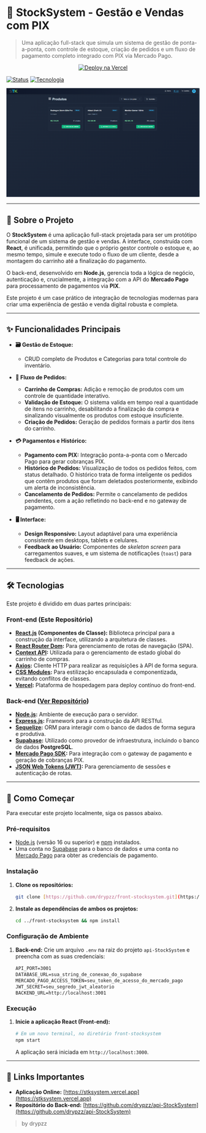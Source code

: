 # 🛒 StockSystem - Gestão e Vendas com PIX

> Uma aplicação full-stack que simula um sistema de gestão de ponta-a-ponta, com controle de estoque, criação de pedidos e um fluxo de pagamento completo integrado com PIX via Mercado Pago.

<p align="center">
  <a href="https://stksystem.vercel.app" target="_blank">
    <img alt="Deploy na Vercel" src="https://img.shields.io/badge/Ver%20Demo-stksystem.vercel.app-%23000000?style=for-the-badge&logo=vercel">
  </a>
</p>

[![Status](https://img.shields.io/badge/status-ativo-brightgreen.svg?style=for-the-badge)]()
[![Tecnologia](https://img.shields.io/badge/React-Class%20Components-61DAFB?style=for-the-badge&logo=react)]()

<p align="center">
  <img src="https://github.com/drypzz/front-stocksystem/blob/master/layout/screenshot.png" alt="Layout do StockSystem" width="750"/>
</p>

---

## 🎯 Sobre o Projeto

O **StockSystem** é uma aplicação full-stack projetada para ser um protótipo funcional de um sistema de gestão e vendas. A interface, construída com **React**, é unificada, permitindo que o próprio gestor controle o estoque e, ao mesmo tempo, simule e execute todo o fluxo de um cliente, desde a montagem do carrinho até a finalização do pagamento.

O back-end, desenvolvido em **Node.js**, gerencia toda a lógica de negócio, autenticação e, crucialmente, a integração com a API do **Mercado Pago** para processamento de pagamentos via **PIX**.

Este projeto é um case prático de integração de tecnologias modernas para criar uma experiência de gestão e venda digital robusta e completa.

---

## ✨ Funcionalidades Principais

* **🗃️ Gestão de Estoque:**
    * CRUD completo de Produtos e Categorias para total controle do inventário.

* **🛒 Fluxo de Pedidos:**
    * **Carrinho de Compras:** Adição e remoção de produtos com um controle de quantidade interativo.
    * **Validação de Estoque:** O sistema valida em tempo real a quantidade de itens no carrinho, desabilitando a finalização da compra e sinalizando visualmente os produtos com estoque insuficiente.
    * **Criação de Pedidos:** Geração de pedidos formais a partir dos itens do carrinho.

* **💳 Pagamentos e Histórico:**
    * **Pagamento com PIX:** Integração ponta-a-ponta com o Mercado Pago para gerar cobranças PIX.
    * **Histórico de Pedidos:** Visualização de todos os pedidos feitos, com status detalhado. O histórico trata de forma inteligente os pedidos que contêm produtos que foram deletados posteriormente, exibindo um alerta de inconsistência.
    * **Cancelamento de Pedidos:** Permite o cancelamento de pedidos pendentes, com a ação refletindo no back-end e no gateway de pagamento.

* **🖥️ Interface:**
    * **Design Responsivo:** Layout adaptável para uma experiência consistente em desktops, tablets e celulares.
    * **Feedback ao Usuário:** Componentes de *skeleton screen* para carregamentos suaves, e um sistema de notificações (`toast`) para feedback de ações.

---

## 🛠️ Tecnologias

Este projeto é dividido em duas partes principais:

### **Front-end (Este Repositório)**

* **[React.js](https://reactjs.org/) (Componentes de Classe):** Biblioteca principal para a construção da interface, utilizando a arquitetura de classes.
* **[React Router Dom](https://reactrouter.com/):** Para gerenciamento de rotas de navegação (SPA).
* **[Context API](https://reactjs.org/docs/context.html):** Utilizada para o gerenciamento de estado global do carrinho de compras.
* **[Axios](https://axios-http.com/):** Cliente HTTP para realizar as requisições à API de forma segura.
* **[CSS Modules](https://github.com/css-modules/css-modules):** Para estilização encapsulada e componentizada, evitando conflitos de classes.
* **[Vercel](https://vercel.com/):** Plataforma de hospedagem para deploy contínuo do front-end.

### **Back-end ([Ver Repositório](https://github.com/drypzz/api-StockSystem))**

* **[Node.js](https://nodejs.org/):** Ambiente de execução para o servidor.
* **[Express.js](https://expressjs.com/):** Framework para a construção da API RESTful.
* **[Sequelize](https://sequelize.org/):** ORM para interagir com o banco de dados de forma segura e produtiva.
* **[Supabase](https://supabase.io/):** Utilizado como provedor de infraestrutura, incluindo o banco de dados **PostgreSQL**.
* **[Mercado Pago SDK](https://www.mercadopago.com.br/developers):** Para integração com o gateway de pagamento e geração de cobranças PIX.
* **[JSON Web Tokens (JWT)](https://jwt.io/):** Para gerenciamento de sessões e autenticação de rotas.

---

## 🌱 Como Começar

Para executar este projeto localmente, siga os passos abaixo.

### Pré-requisitos

* [Node.js](https://nodejs.org/en/) (versão 16 ou superior) e [npm](https://www.npmjs.com/) instalados.
* Uma conta no [Supabase](https://supabase.io/) para o banco de dados e uma conta no [Mercado Pago](https://www.mercadopago.com.br/developers) para obter as credenciais de pagamento.

### Instalação

1.  **Clone os repositórios:**
    ```bash
    git clone [https://github.com/drypzz/front-stocksystem.git](https://github.com/drypzz/front-stocksystem.git)
    ```

2.  **Instale as dependências de ambos os projetos:**
    ```bash
    cd ../front-stocksystem && npm install
    ```

### Configuração de Ambiente

1.  **Back-end:** Crie um arquivo `.env` na raiz do projeto `api-StockSystem` e preencha com as suas credenciais:
    ```env
    API_PORT=3001
    DATABASE_URL=sua_string_de_conexao_do_supabase
    MERCADO_PAGO_ACCESS_TOKEN=seu_token_de_acesso_do_mercado_pago
    JWT_SECRET=seu_segredo_jwt_aleatorio
    BACKEND_URL=http://localhost:3001
    ```

### Execução

1.  **Inicie a aplicação React (Front-end):**
    ```bash
    # Em um novo terminal, no diretório front-stocksystem
    npm start
    ```
    A aplicação será iniciada em `http://localhost:3000`.

---

## 🔗 Links Importantes

-   **Aplicação Online:** [https://stksystem.vercel.app](https://stksystem.vercel.app)
-   **Repositório do Back-end:** [https://github.com/drypzz/api-StockSystem](https://github.com/drypzz/api-StockSystem)

> by drypzz
